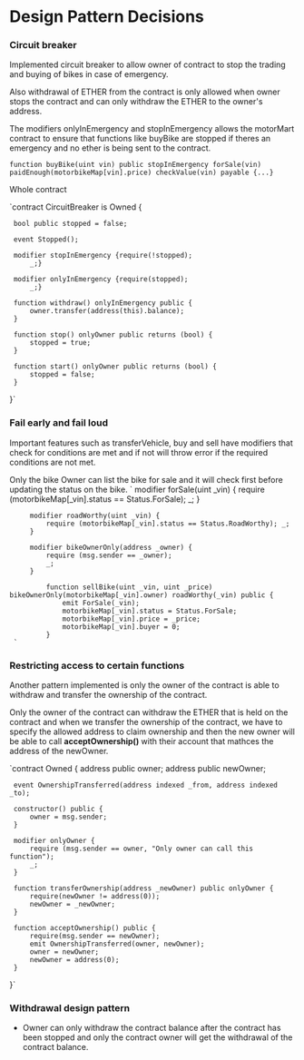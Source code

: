 # Design Pattern Decisions

### Circuit breaker 

Implemented circuit breaker to allow owner of contract to stop the trading and buying of bikes in case of emergency. 

Also withdrawal of ETHER from the contract is only allowed when owner stops the contract and can only withdraw the ETHER to the owner's address. 

The modifiers onlyInEmergency and stopInEmergency allows the motorMart contract to ensure that functions like buyBike are stopped if theres an emergency and no ether is being sent to the contract. 

` function buyBike(uint vin) public stopInEmergency forSale(vin) paidEnough(motorbikeMap[vin].price) checkValue(vin) payable {...}
`

Whole contract 

`contract CircuitBreaker is Owned {
 
     bool public stopped = false;
 
     event Stopped();
 
     modifier stopInEmergency {require(!stopped);
         _;}
 
     modifier onlyInEmergency {require(stopped);
         _;}
 
     function withdraw() onlyInEmergency public {
         owner.transfer(address(this).balance);
     }
 
     function stop() onlyOwner public returns (bool) {
         stopped = true;
     }
 
     function start() onlyOwner public returns (bool) {
         stopped = false;
     }
 }`

###  Fail early and fail loud
   
  Important features such as transferVehicle, buy and sell have modifiers that check for conditions are met and if not will throw error if the required conditions are not met. 
  
  Only the bike Owner can list the bike for sale and it will check first before updating the status on the bike.
    `  modifier forSale(uint _vin) {
             require (motorbikeMap[_vin].status == Status.ForSale); _;
         }
     
         modifier roadWorthy(uint _vin) {
             require (motorbikeMap[_vin].status == Status.RoadWorthy); _;
         }
     
         modifier bikeOwnerOnly(address _owner) {
             require (msg.sender == _owner);
             _;
         }
         
             function sellBike(uint _vin, uint _price) bikeOwnerOnly(motorbikeMap[_vin].owner) roadWorthy(_vin) public {
                 emit ForSale(_vin);
                 motorbikeMap[_vin].status = Status.ForSale;
                 motorbikeMap[_vin].price = _price;
                 motorbikeMap[_vin].buyer = 0;
             }
     `

### Restricting access to certain functions

Another pattern implemented is only the owner of the contract is able to withdraw and transfer the ownership of the contract. 

Only the owner of the contract can withdraw the ETHER that is held on the contract and when we transfer the ownership of the contract, we have to specify the allowed address to claim ownership and then the new owner will be able to call **acceptOwnership()** with their account that mathces the address of the newOwner.

`contract Owned {
     address public owner;
     address public newOwner;
 
     event OwnershipTransferred(address indexed _from, address indexed _to);
 
     constructor() public {
         owner = msg.sender;
     }
 
     modifier onlyOwner {
         require (msg.sender == owner, "Only owner can call this function");
         _;
     }
 
     function transferOwnership(address _newOwner) public onlyOwner {
         require(newOwner != address(0));
         newOwner = _newOwner;
     }
 
     function acceptOwnership() public {
         require(msg.sender == newOwner);
         emit OwnershipTransferred(owner, newOwner);
         owner = newOwner;
         newOwner = address(0);
     }
 }`
 
 ### Withdrawal design pattern
 
 * Owner can only withdraw the contract balance after the contract has been stopped and only the contract owner will get the withdrawal of the contract balance. 
 